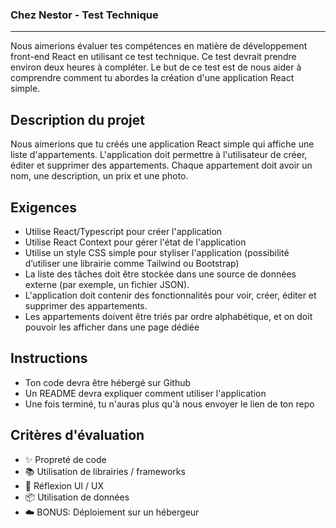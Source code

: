 ### Chez Nestor - Test Technique

-----

Nous aimerions évaluer tes compétences en matière de développement front-end React en utilisant ce test technique. Ce test devrait prendre environ deux heures à compléter. Le but de ce test est de nous aider à comprendre comment tu abordes la création d'une application React simple.

## Description du projet

Nous aimerions que tu créés une application React simple qui affiche une liste d'appartements. L'application doit permettre à l'utilisateur de créer, éditer et supprimer des appartements. Chaque appartement doit avoir un nom, une description, un prix et une photo.

## Exigences

- Utilise React/Typescript pour créer l'application
- Utilise React Context pour gérer l'état de l'application
- Utilise un style CSS simple pour styliser l'application (possibilité d’utiliser une librairie comme Tailwind ou Bootstrap)
- La liste des tâches doit être stockée dans une source de données externe (par exemple, un fichier JSON).
- L'application doit contenir des fonctionnalités pour voir, créer, éditer et supprimer des appartements.
- Les appartements doivent être triés par ordre alphabétique, et on doit pouvoir les afficher dans une page dédiée

## Instructions

- Ton code devra être hébergé sur Github
- Un README devra expliquer comment utiliser l'application
- Une fois terminé, tu n'auras plus qu'à nous envoyer le lien de ton repo

## Critères d'évaluation

- ✨ Propreté de code
- 📚 Utilisation de librairies / frameworks
- 🎨 Réflexion UI / UX
- 📦 Utilisation de données
- ☁️ BONUS: Déploiement sur un hébergeur
